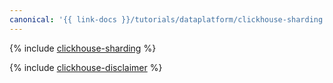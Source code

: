 ```yaml
---
canonical: '{{ link-docs }}/tutorials/dataplatform/clickhouse-sharding'
---
```


{% include [clickhouse-sharding](../../_tutorials/dataplatform/clickhouse-sharding.md) %}

{% include [clickhouse-disclaimer](../../_includes/clickhouse-disclaimer.md) %}
